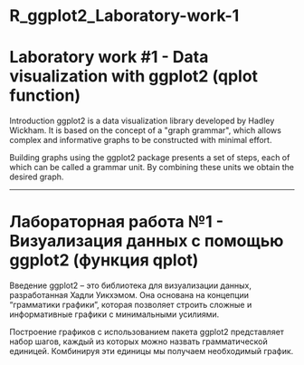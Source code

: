 # R_ggplot2_Laboratory-work-1
# Laboratory work #1 - Data visualization with ggplot2 (qplot function)

Introduction
ggplot2 is a data visualization library developed by Hadley Wickham. It is based on the concept of a "graph grammar", which allows complex and informative graphs to be constructed with minimal effort.

Building graphs using the ggplot2 package presents a set of steps, each of which can be called a grammar unit. By combining these units we obtain the desired graph.


___________________________________________________________________________________________________________________________________________________________________________________________________________

# Лабораторная работа №1 - Визуализация данных с помощью ggplot2 (функция qplot)

Введение
ggplot2 – это библиотека для визуализации данных, разработанная Хадли Уикхэмом. Она основана на концепции “грамматики графики”, которая позволяет строить сложные и информативные графики с минимальными усилиями.

Построение графиков с использованием пакета ggplot2 представляет набор шагов, каждый из которых можно назвать грамматической единицей. Комбинируя эти единицы мы получаем необходимый график.
